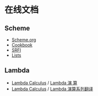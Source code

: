 # 在线文档

## Scheme

  + [Scheme.org](https://www.scheme.org)
  + [Cookbook](https://cookbook.scheme.org)
  + [SRFI](https://docs.scheme.org/srfi/library-names)
  + [Lists](https://lists.scheme.org)

## Lambda

  + [Lambda Calculus](https://www.youtube.com/watch?v=eis11j_iGMs) / [Lambda 演
    算](https://www.bilibili.com/video/BV1nZ4y1W7yX)
  + [Lambda Calculus](http://goodmath.blogspot.com/2006/06/lamda-calculus-index.html) / [Lambda 演算系列翻译](https://cgnail.github.io/tags/#lambda%E6%BC%94%E7%AE%97)
